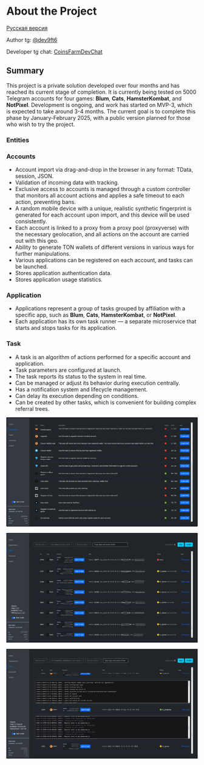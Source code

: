 # About the Project
[Русская версия](https://t.me/CoinsFarmDevChat)

Author tg: [@dev9ft6](https://t.me/dev9ft6)

Developer tg chat: [CoinsFarmDevChat](https://t.me/CoinsFarmDevChat)

## Summary
This project is a private solution developed over four months and has reached 
its current stage of completion. It is currently being tested on 5000 Telegram 
accounts for four games: **Blum**, **Cats**, **HamsterKombat**, and 
**NotPixel**. Development is ongoing, and work has started on MVP-3, which is 
expected to take around 3-4 months. The current goal is to complete this phase 
by January-February 2025, with a public version planned for those who wish to 
try the project.

### Entities
### Accounts
- Account import via drag-and-drop in the browser in any format: TData, session, JSON.
- Validation of incoming data with tracking.
- Exclusive access to accounts is managed through a custom controller that monitors all account actions and applies a safe timeout to each action, preventing bans.
- A random mobile device with a unique, realistic synthetic fingerprint is generated for each account upon import, and this device will be used consistently.
- Each account is linked to a proxy from a proxy pool (proxyverse) with the necessary geolocation, and all actions on the account are carried out with this geo.
- Ability to generate TON wallets of different versions in various ways for further manipulations.
- Various applications can be registered on each account, and tasks can be launched.
- Stores application authentication data.
- Stores application usage statistics.

### Application
- Applications represent a group of tasks grouped by affiliation with a specific app, such as **Blum**, **Cats**, **HamsterKombat**, or **NotPixel**.
- Each application has its own task runner — a separate microservice that starts and stops tasks for its application.

### Task
- A task is an algorithm of actions performed for a specific account and application.
- Task parameters are configured at launch.
- The task reports its status to the system in real time.
- Can be managed or adjust its behavior during execution centrally.
- Has a notification system and lifecycle management.
- Can delay its execution depending on conditions.
- Can be created by other tasks, which is convenient for building complex referral trees.

![Tasks Interface](https://github.com/9ft6/coins-farm-mvp-2/raw/media/pics/pic1.png)

![Task List Interface](https://github.com/9ft6/coins-farm-mvp-2/raw/media/pics/pic2.png)

![Applications Interface](https://github.com/9ft6/coins-farm-mvp-2/raw/media/pics/pic3.png)
